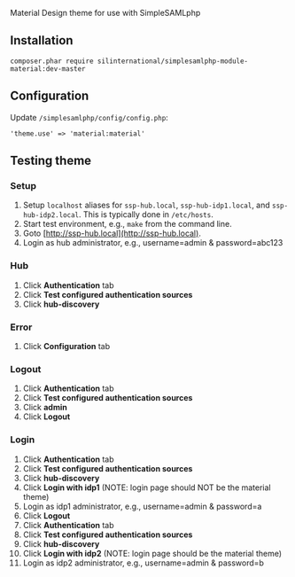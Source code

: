 Material Design theme for use with SimpleSAMLphp 

## Installation

```
composer.phar require silinternational/simplesamlphp-module-material:dev-master
```

## Configuration

Update `/simplesamlphp/config/config.php`:

```
'theme.use' => 'material:material'
```

## Testing theme

### Setup 

1. Setup `localhost` aliases for `ssp-hub.local`, `ssp-hub-idp1.local`, and `ssp-hub-idp2.local`.  This is typically done in `/etc/hosts`.
2. Start test environment, e.g., `make` from the command line.
3. Goto [http://ssp-hub.local](http://ssp-hub.local).
4. Login as hub administrator, e.g., username=admin & password=abc123

### Hub
1. Click **Authentication** tab
2. Click **Test configured authentication sources**
3. Click **hub-discovery**

### Error
1. Click **Configuration** tab

### Logout
1. Click **Authentication** tab
2. Click **Test configured authentication sources**
3. Click **admin**
4. Click **Logout**

### Login
1. Click **Authentication** tab
2. Click **Test configured authentication sources**
3. Click **hub-discovery**
4. Click **Login with idp1** (NOTE: login page should NOT be the material theme)
5. Login as idp1 administrator, e.g., username=admin & password=a
6. Click **Logout**
7. Click **Authentication** tab
8. Click **Test configured authentication sources**
9. Click **hub-discovery**
10. Click **Login with idp2** (NOTE: login page should be the material theme)
11. Login as idp2 administrator, e.g., username=admin & password=b

